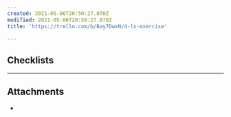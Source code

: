 ```yaml
---
created: 2021-05-06T20:50:27.070Z
modified: 2021-05-06T20:50:27.070Z
title: 'https://trello.com/b/Bay7DwxN/4-ls-exercise'

---
```


## Checklists

---

## Attachments

* 